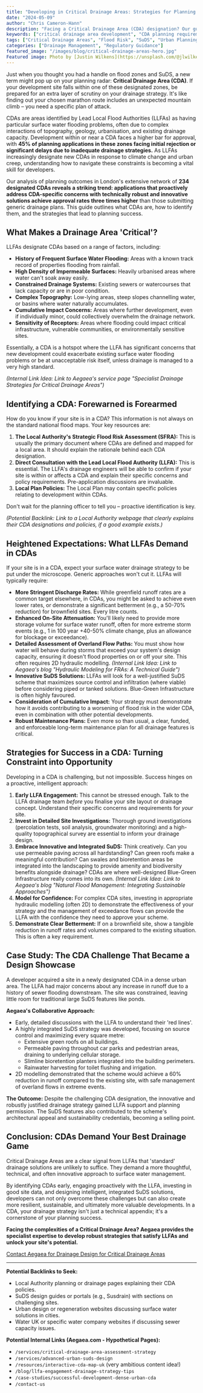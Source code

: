 ```yaml
---
title: "Developing in Critical Drainage Areas: Strategies for Planning Success"
date: "2024-05-09"
author: "Chris Cameron-Hann"
description: "Facing a Critical Drainage Area (CDA) designation? Our guide helps developers understand CDA requirements & strategies for successful planning outcomes."
keywords: ["critical drainage area development", "CDA planning requirements", "critical drainage constraints", "flood risk critical drainage", "LLFA drainage policy", "SuDS in CDAs"]
tags: ["Critical Drainage Areas", "Flood Risk", "SuDS", "Urban Planning"]
categories: ["Drainage Management", "Regulatory Guidance"]
featured_image: "/images/blog/critical-drainage-areas-hero.jpg"
Featured image: Photo by [Justin Wilkens](https://unsplash.com/@jlwilkens) on [Unsplash](https://unsplash.com/photos/aerial-photography-of-ducks-on-body-of-water-BN_34jVz_wk)
---
```


Just when you thought you had a handle on flood zones and SuDS, a new term might pop up on your planning radar: **Critical Drainage Area (CDA)**. If your development site falls within one of these designated zones, be prepared for an extra layer of scrutiny on your drainage strategy. It's like finding out your chosen marathon route includes an unexpected mountain climb – you need a specific plan of attack.

CDAs are areas identified by Lead Local Flood Authorities (LLFAs) as having particular surface water flooding problems, often due to complex interactions of topography, geology, urbanisation, and existing drainage capacity. Development within or near a CDA faces a higher bar for approval, with **45% of planning applications in these zones facing initial rejection or significant delays due to inadequate drainage strategies.** As LLFAs increasingly designate new CDAs in response to climate change and urban creep, understanding how to navigate these constraints is becoming a vital skill for developers.

Our analysis of planning outcomes in London's extensive network of **234 designated CDAs reveals a striking trend: applications that proactively address CDA-specific concerns with technically robust and innovative solutions achieve approval rates three times higher** than those submitting generic drainage plans. This guide outlines what CDAs are, how to identify them, and the strategies that lead to planning success.

## What Makes a Drainage Area 'Critical'?

LLFAs designate CDAs based on a range of factors, including:

*   **History of Frequent Surface Water Flooding:** Areas with a known track record of properties flooding from rainfall.
*   **High Density of Impermeable Surfaces:** Heavily urbanised areas where water can't soak away easily.
*   **Constrained Drainage Systems:** Existing sewers or watercourses that lack capacity or are in poor condition.
*   **Complex Topography:** Low-lying areas, steep slopes channelling water, or basins where water naturally accumulates.
*   **Cumulative Impact Concerns:** Areas where further development, even if individually minor, could collectively overwhelm the drainage network.
*   **Sensitivity of Receptors:** Areas where flooding could impact critical infrastructure, vulnerable communities, or environmentally sensitive sites.

Essentially, a CDA is a hotspot where the LLFA has significant concerns that new development could exacerbate existing surface water flooding problems or be at unacceptable risk itself, unless drainage is managed to a very high standard.

*(Internal Link Idea: Link to Aegaea's service page "Specialist Drainage Strategies for Critical Drainage Areas")*

## Identifying a CDA: Forewarned is Forearmed

How do you know if your site is in a CDA? This information is not always on the standard national flood maps. Your key resources are:

1.  **The Local Authority's Strategic Flood Risk Assessment (SFRA):** This is usually the primary document where CDAs are defined and mapped for a local area. It should explain the rationale behind each CDA designation.
2.  **Direct Consultation with the Lead Local Flood Authority (LLFA):** This is essential. The LLFA's drainage engineers will be able to confirm if your site is within or affects a CDA and explain their specific concerns and policy requirements. Pre-application discussions are invaluable.
3.  **Local Plan Policies:** The Local Plan may contain specific policies relating to development within CDAs.

Don't wait for the planning officer to tell you – proactive identification is key.

*(Potential Backlink: Link to a Local Authority webpage that clearly explains their CDA designations and policies, if a good example exists.)*

## Heightened Expectations: What LLFAs Demand in CDAs

If your site is in a CDA, expect your surface water drainage strategy to be put under the microscope. Generic approaches won't cut it. LLFAs will typically require:

*   **More Stringent Discharge Rates:** While greenfield runoff rates are a common target elsewhere, in CDAs, you might be asked to achieve even lower rates, or demonstrate a significant betterment (e.g., a 50-70% reduction) for brownfield sites. Every litre counts.
*   **Enhanced On-Site Attenuation:** You'll likely need to provide more storage volume for surface water runoff, often for more extreme storm events (e.g., 1 in 100 year +40-50% climate change, plus an allowance for blockage or exceedance).
*   **Detailed Assessment of Overland Flow Paths:** You must show how water will behave during storms that exceed your system's design capacity, ensuring it doesn't flood properties on or off your site. This often requires 2D hydraulic modelling.
    *(Internal Link Idea: Link to Aegaea's blog "Hydraulic Modeling for FRAs: A Technical Guide")*
*   **Innovative SuDS Solutions:** LLFAs will look for a well-justified SuDS scheme that maximizes source control and infiltration (where viable) before considering piped or tanked solutions. Blue-Green Infrastructure is often highly favoured.
*   **Consideration of Cumulative Impact:** Your strategy must demonstrate how it avoids contributing to a worsening of flood risk in the wider CDA, even in combination with other potential developments.
*   **Robust Maintenance Plans:** Even more so than usual, a clear, funded, and enforceable long-term maintenance plan for all drainage features is critical.

## Strategies for Success in a CDA: Turning Constraint into Opportunity

Developing in a CDA is challenging, but not impossible. Success hinges on a proactive, intelligent approach:

1.  **Early LLFA Engagement:** This cannot be stressed enough. Talk to the LLFA drainage team *before* you finalise your site layout or drainage concept. Understand their specific concerns and requirements for *your* site.
2.  **Invest in Detailed Site Investigations:** Thorough ground investigations (percolation tests, soil analysis, groundwater monitoring) and a high-quality topographical survey are essential to inform your drainage design.
3.  **Embrace Innovative and Integrated SuDS:** Think creatively. Can you use permeable paving across all hardstanding? Can green roofs make a meaningful contribution? Can swales and bioretention areas be integrated into the landscaping to provide amenity and biodiversity benefits alongside drainage? CDAs are where well-designed Blue-Green Infrastructure really comes into its own.
    *(Internal Link Idea: Link to Aegaea's blog "Natural Flood Management: Integrating Sustainable Approaches")*
4.  **Model for Confidence:** For complex CDA sites, investing in appropriate hydraulic modelling (often 2D) to demonstrate the effectiveness of your strategy and the management of exceedance flows can provide the LLFA with the confidence they need to approve your scheme.
5.  **Demonstrate Clear Betterment:** If on a brownfield site, show a tangible reduction in runoff rates and volumes compared to the existing situation. This is often a key requirement.

## Case Study: The CDA Challenge That Became a Design Showcase

A developer acquired a site in a newly designated CDA in a dense urban area. The LLFA had major concerns about any increase in runoff due to a history of sewer flooding downstream. The site was constrained, leaving little room for traditional large SuDS features like ponds.

**Aegaea's Collaborative Approach:**

*   Early, detailed discussions with the LLFA to understand their 'red lines'.
*   A highly integrated SuDS strategy was developed, focusing on source control and maximizing every square metre:
    *   Extensive green roofs on all buildings.
    *   Permeable paving throughout car parks and pedestrian areas, draining to underlying cellular storage.
    *   Slimline bioretention planters integrated into the building perimeters.
    *   Rainwater harvesting for toilet flushing and irrigation.
*   2D modelling demonstrated that the scheme would achieve a 60% reduction in runoff compared to the existing site, with safe management of overland flows in extreme events.

**The Outcome:** Despite the challenging CDA designation, the innovative and robustly justified drainage strategy gained LLFA support and planning permission. The SuDS features also contributed to the scheme's architectural appeal and sustainability credentials, becoming a selling point.

## Conclusion: CDAs Demand Your Best Drainage Game

Critical Drainage Areas are a clear signal from LLFAs that 'standard' drainage solutions are unlikely to suffice. They demand a more thoughtful, technical, and often innovative approach to surface water management.

By identifying CDAs early, engaging proactively with the LLFA, investing in good site data, and designing intelligent, integrated SuDS solutions, developers can not only overcome these challenges but can also create more resilient, sustainable, and ultimately more valuable developments. In a CDA, your drainage strategy isn't just a technical appendix; it's a cornerstone of your planning success.

**Facing the complexities of a Critical Drainage Area? Aegaea provides the specialist expertise to develop robust strategies that satisfy LLFAs and unlock your site's potential.**

[Contact Aegaea for Drainage Design for Critical Drainage Areas](https://aegaea.com/about-us/contact/)

---

**Potential Backlinks to Seek:**

*   Local Authority planning or drainage pages explaining their CDA policies.
*   SuDS design guides or portals (e.g., Susdrain) with sections on challenging sites.
*   Urban design or regeneration websites discussing surface water solutions in cities.
*   Water UK or specific water company websites if discussing sewer capacity issues.

**Potential Internal Links (Aegaea.com - Hypothetical Pages):**

*   `/services/critical-drainage-area-assessment-strategy`
*   `/services/advanced-urban-suds-design`
*   `/resources/interactive-cda-map-uk` (very ambitious content idea!)
*   `/blog/llfa-engagement-drainage-strategy-tips`
*   `/case-studies/successful-development-dense-urban-cda`
*   `/contact-us` 